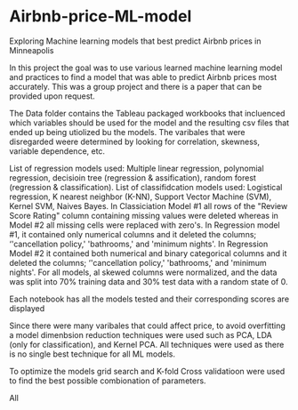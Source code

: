 # Airbnb-price-ML-model
Exploring Machine learning models that best predict Airbnb prices in Minneapolis

In this project the goal was to use various learned machine learning model and practices to find a model that was able to predict Airbnb prices most accurately. This was a group project and there is a paper that can be provided upon request.

The Data folder contains the Tableau packaged workbooks that incluenced which variables should be used for the model and the resulting csv files that ended up being utiolized bu the models. The varibales that were disregarded weere determined by looking for correlation, skewness, variable dependence, etc.

List of regression models used: Multiple linear regression, polynomial regression, decisioin tree (regression & assification), random forest (regression & classification). 
List of classifidcation models used: Logistical regression, K nearest neighbor (K-NN), Support Vector Machine (SVM), Kernel SVM, Naives Bayes.
In Classiciation Model #1 all rows of the "Review Score Rating" column containing missing values were deleted whereas in Model #2 all missing cells were replaced with zero's.
In Regression model #1, it contained only numerical columns and it deleted the columns; ‘'cancellation policy,' 'bathrooms,' and 'minimum nights'. In Regression Model #2 it contained both numerical and binary categorical columns and it deleted the columns; ‘'cancellation policy,' 'bathrooms,' and 'minimum nights'. For all models, al skewed columns were normalized, and the data was split into 70% training data and 30% test data with a random state of 0.

Each notebook has all the models tested and their corresponding scores are displayed

Since there were many varibales that could affect price, to avoid overfitting a model dimenbsion reduction techniques were used such as PCA, LDA (only for classification), and Kernel PCA. All techniques were used as there is no single best technique for all ML models. 

To optimize the models grid search and K-fold Cross validatioon were used to find the best possible combionation of parameters. 

All
